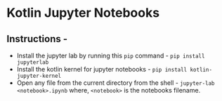 # Kotlin Jupyter Notebooks

## Instructions -

- Install the jupyter lab by running this `pip` command - `pip install jupyterlab`
- Install the kotlin kernel for jupyter notebooks - `pip install kotlin-jupyter-kernel`
- Open any file from the current directory from the shell - `jupyter-lab <notebook>.ipynb`
where, `<notebook>` is the notebooks filename.